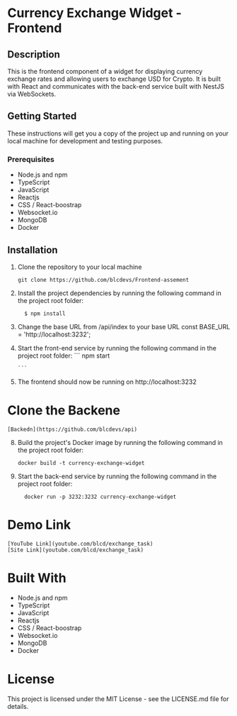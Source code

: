 # Currency Exchange Widget - Frontend

## Description

<p>
  This is the frontend component of a widget for displaying currency exchange rates and allowing users to exchange USD for Crypto. It is built with React and communicates with the back-end service built with NestJS via WebSockets.
</p>

## Getting Started
  <p>
    These instructions will get you a copy of the project up and running on your local machine for development and testing purposes.
  </p>

  ### Prerequisites
    
   - Node.js and npm
   - TypeScript
   - JavaScript
   - Reactjs
   - CSS / React-boostrap
   - Websocket.io
   - MongoDB
   - Docker

## Installation

  1. Clone the repository to your local machine
      ```
      git clone https://github.com/blcdevs/Frontend-assement

      ```
  2. Install the project dependencies by running the following command in the project root folder:
      ```
        $ npm install
      ```    
  3. Change the base URL from /api/index to your base URL
        const BASE_URL = 'http://localhost:3232';

 6. Start the front-end service by running the following command in the project root folder:
        ```
        npm start

        ```
7. The frontend should now be running on http://localhost:3232

# Clone the Backene
    [Backedn](https://github.com/blcdevs/api) 
  
  8. Build the project's Docker image by running the following command in the project root folder:
      ```
      docker build -t currency-exchange-widget
      ```
 9. Start the back-end service by running the following command in the project root folder:
      ```
        docker run -p 3232:3232 currency-exchange-widget
      ``` 

  # Demo Link
    [YouTube Link](youtube.com/blcd/exchange_task) 
    [Site Link](youtube.com/blcd/exchange_task) 
    
# Built With
   - Node.js and npm
   - TypeScript
   - JavaScript
   - Reactjs
   - CSS / React-boostrap
   - Websocket.io
   - MongoDB
   - Docker

# License
  <p>
    This project is licensed under the MIT License - see the LICENSE.md file for details.
</p>